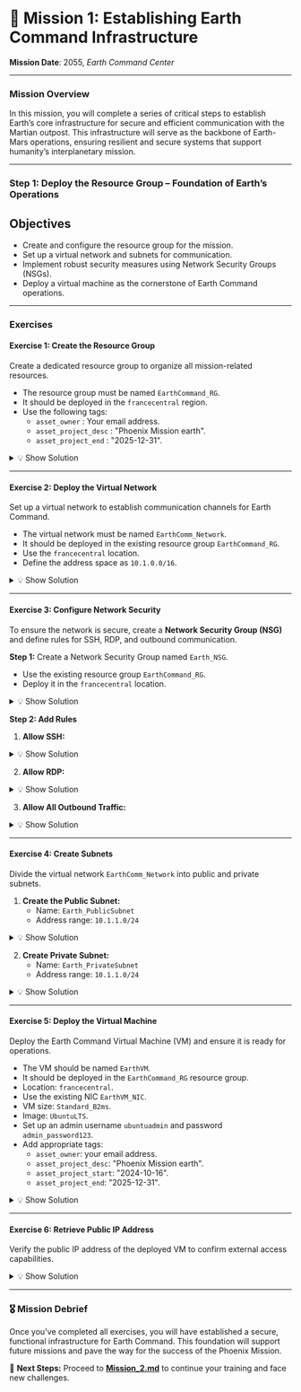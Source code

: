 # **🌌 Mission 1: Establishing Earth Command Infrastructure**

**Mission Date**: 2055, _Earth Command Center_

---

### **Mission Overview**

In this mission, you will complete a series of critical steps to establish Earth’s core infrastructure for secure and efficient communication with the Martian outpost. This infrastructure will serve as the backbone of Earth-Mars operations, ensuring resilient and secure systems that support humanity’s interplanetary mission.

---

### **Step 1: Deploy the Resource Group – Foundation of Earth’s Operations**

## **Objectives**

- Create and configure the resource group for the mission.
- Set up a virtual network and subnets for communication.
- Implement robust security measures using Network Security Groups (NSGs).
- Deploy a virtual machine as the cornerstone of Earth Command operations.

---

### **Exercises**

#### **Exercise 1: Create the Resource Group**

Create a dedicated resource group to organize all mission-related resources.  
- The resource group must be named `EarthCommand_RG`.  
- It should be deployed in the `francecentral` region.  
- Use the following tags:  
   - `asset_owner` : Your email address.  
   - `asset_project_desc` : "Phoenix Mission earth".  
   - `asset_project_end` : "2025-12-31".

<details>
<summary>💡 Show Solution</summary>

```bash
az group create --name EarthCommand_RG --location francecentral --tags asset_owner="email@test.com" asset_project_desc="Phoenix Mission earth" asset_project_end="2025-12-31"
```

</details>

---

#### **Exercise 2: Deploy the Virtual Network**

Set up a virtual network to establish communication channels for Earth Command.  
- The virtual network must be named `EarthComm_Network`.  
- It should be deployed in the existing resource group `EarthCommand_RG`.  
- Use the `francecentral` location.  
- Define the address space as `10.1.0.0/16`.

<details>
<summary>💡 Show Solution</summary>

```bash
az network vnet create --name EarthComm_Network --resource-group EarthCommand_RG --location francecentral --address-prefixes 10.1.0.0/16
```

</details>

---

#### **Exercise 3: Configure Network Security**

To ensure the network is secure, create a **Network Security Group (NSG)** and define rules for SSH, RDP, and outbound communication.  

**Step 1:** Create a Network Security Group named `Earth_NSG`.  
- Use the existing resource group `EarthCommand_RG`.  
- Deploy it in the `francecentral` location.

<details>
<summary>💡 Show Solution</summary>

```bash
az network nsg create --name Earth_NSG --resource-group EarthCommand_RG --location francecentral
```

</details>

**Step 2: Add Rules**

1. **Allow SSH:**

<details>
<summary>💡 Show Solution</summary>

```bash
az network nsg rule create --name Allow-SSH --nsg-name Earth_NSG --resource-group EarthCommand_RG --priority 100 --direction Inbound --access Allow --protocol Tcp --source-port-range "*" --destination-port-range 22 --source-address-prefix 203.0.113.0/24 --destination-address-prefix "*"
```

</details>

2. **Allow RDP:**

<details>
<summary>💡 Show Solution</summary>

```bash
az network nsg rule create --name Allow-RDP --nsg-name Earth_NSG --resource-group EarthCommand_RG --priority 110 --direction Inbound --access Allow --protocol Tcp --source-port-range "*" --destination-port-range 3389 --source-address-prefix 203.0.113.0/24 --destination-address-prefix "*"
```

</details>

3. **Allow All Outbound Traffic:**

<details>
<summary>💡 Show Solution</summary>

```bash
az network nsg rule create --name Allow-All-Outbound --nsg-name Earth_NSG --resource-group EarthCommand_RG --priority 100 --direction Outbound --access Allow --protocol "" --source-port-range "" --destination-port-range "" --source-address-prefix "" --destination-address-prefix "*"
```

</details>

---

#### **Exercise 4: Create Subnets**

Divide the virtual network `EarthComm_Network` into public and private subnets.  

1. **Create the Public Subnet:**  
   - Name: `Earth_PublicSubnet`  
   - Address range: `10.1.1.0/24`  

<details>
<summary>💡 Show Solution</summary>

```bash
az network vnet subnet create --name Earth_PublicSubnet --vnet-name EarthComm_Network --resource-group EarthCommand_RG --address-prefixes 10.1.1.0/24
```

</details>

2. **Create Private Subnet:**
    - Name: `Earth_PrivateSubnet`
    - Address range: `10.1.1.0/24`

<details>
<summary>💡 Show Solution</summary>

```bash
az network vnet subnet create --name Earth_PrivateSubnet --vnet-name EarthComm_Network --resource-group EarthCommand_RG --address-prefixes 10.1.2.0/24
```

</details>

---

#### **Exercise 5: Deploy the Virtual Machine**

Deploy the Earth Command Virtual Machine (VM) and ensure it is ready for operations.  

- The VM should be named `EarthVM`.  
- It should be deployed in the `EarthCommand_RG` resource group.  
- Location: `francecentral`.  
- Use the existing NIC `EarthVM_NIC`.  
- VM size: `Standard_B2ms`.  
- Image: `UbuntuLTS`.  
- Set up an admin username `ubuntuadmin` and password `admin_password123`.  
- Add appropriate tags:  
  - `asset_owner`: your email address.  
  - `asset_project_desc`: "Phoenix Mission earth".  
  - `asset_project_start`: "2024-10-16".  
  - `asset_project_end`: "2025-12-31".  

<details>
<summary>💡 Show Solution</summary>

```bash
az vm create --name EarthVM --resource-group EarthCommand_RG --location francecentral --nics EarthVM_NIC --size Standard_B2ms --image UbuntuLTS --admin-username ubuntuadmin --admin-password "admin_password123" --tags asset_owner="un email" asset_project_desc="Phoenix Mission earth" asset_project_start="2024-10-16" asset_project_end="2025-12-31" availability1=1 availability2=15 maintenance1=monday maintenance2=friday shutdownaftermaintenance=no barcode="barcode" autostart=no Auto-shutdown=no autoshutdown=no --assign-identity --os-disk-name EarthVM_OSDisk --os-disk-caching ReadWrite --os-disk-storage-account-type Standard_LRS
```

</details>

---

#### **Exercise 6: Retrieve Public IP Address**

Verify the public IP address of the deployed VM to confirm external access capabilities.

<details>
<summary>💡 Show Solution</summary>

```bash
az network public-ip show --name EarthVM_PublicIP --resource-group EarthCommand_RG --query ipAddress --output tsv
```

</details>

---

### **🎖️ Mission Debrief**

Once you've completed all exercises, you will have established a secure, functional infrastructure for Earth Command. This foundation will support future missions and pave the way for the success of the Phoenix Mission.

🚀 **Next Steps:** Proceed to **[Mission_2.md](mission_2.md)** to continue your training and face new challenges.
